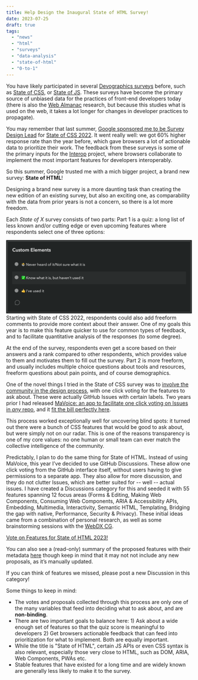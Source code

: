 ```yaml
---
title: Help Design the Inaugural State of HTML Survey!
date: 2023-07-25
draft: true
tags:
  - "news"
  - "html"
  - "surveys"
  - "data-analysis"
  - "state-of-html"
  - "0-to-1"
---
```


You have likely participated in several [Devographics surveys](https://survey.devographics.com/en-US) before,
such as [State of CSS](https://stateofcss.com/en-us/), or [State of JS](https://stateofjs.com/en-us/).
These surveys have become the primary source of unbiased data for the practices of front-end developers today
(there is also the [Web Almanac](https://almanac.httparchive.org/) research, but because this studies what is used on the web, it takes a lot longer for changes in developer practices to propagate).

You may remember that last summer, [Google sponsored me to be Survey Design Lead](/blog/2022/07/help-design-the-state-of-css-survey-2022/) for [State of CSS 2022](https://survey.devographics.com/en-US/survey/state-of-css/2022).
It went really well: we got 60% higher response rate than the year before, which gave browsers a lot of actionable data to prioritize their work.
The feedback from these surveys is some of the primary inputs for the [Interop](https://web.dev/interop-2023/) project,
where browsers collaborate to implement the most important features for developers interoperably.

So this summer, Google trusted me with a mich bigger project, a brand new survey: **State of HTML**!

<!-- more -->

Designing a brand new survey is a more daunting task than creating the new edition of an existing survey,
but also an exciting one, as comparability with the data from prior years is not a concern,
so there is a lot more freedom.

Each *State of X* survey consists of two parts:
Part 1 is a quiz: a long list of less known and/or cutting edge or even upcoming features where respondents select one of three options:

![Screenshot of question saying "Custom Elements" with answers 🤷 Never heard of it/Not sure what it is, ✅ Know what it is, but haven't used it, 👍 I've used it](images/image.png)
Starting with State of CSS 2022, respondents could also add freeform comments to provide more context about their answer.
One of my goals this year is to make this feature quicker to use for common types of feedback,
and to facilitate quantitative analysis of the responses (to some degree).

At the end of the survey, respondents even get a score based on their answers and a rank compared to other respondents,
which provides value to them and motivates them to fill out the survey.
Part 2 is more freeform, and usually includes multiple choice questions about tools and resources, freeform questions about pain points, and of course demographics.

One of the novel things I tried in the State of CSS survey was to [involve the community in the design process](/blog/2022/07/help-design-the-state-of-css-survey-2022/),
with one click voting for the features to ask about.
These were actually GitHub Issues with certain labels.
Two years prior I had released [MaVoice: an app to facilitate one click voting on Issues in *any* repo](/blog/2020/07/releasing-mavoice-a-free-app-to-vote-on-repo-issues/),
and it [fit the bill perfectly here](https://projects.verou.me/mavoice/?repo=devographics/surveys&labels=State%20of%20CSS%202022).

This process worked exceptionally well for uncovering blind spots: it turned out there were a bunch of CSS features that would be good to ask about, but were simply not on our radar.
This is one of the reasons transparency is one of my core values: no one human or small team can ever match the collective intelligence of the community.

Predictably, I plan to do the same thing for State of HTML.
Instead of using MaVoice, this year I’ve decided to use GitHub Discussions.
These allow one click voting from the GitHub interface itself,
without users having to give permissions to a separate app.
They also allow for more discussion, and they do not clutter Issues, which are better suited for -- well -- actual issues.
I have created a Discussions category for this and seeded it with 55 features spanning 12 focus areas (Forms & Editing, Making Web Components, Consuming Web Components, ARIA & Accessibility APIs, Embedding, Multimedia, Interactivity, Semantic HTML, Templating, Bridging the gap with native, Performance, Security & Privacy).
These initial ideas came from a combination of personal research, as well as some brainstorming sessions with the [WebDX CG](https://www.w3.org/community/webdx/).

<a class="call-to-action" href="https://github.com/Devographics/surveys/discussions/categories/state-of-html-2023-features">Vote on Features for State of HTML 2023!</a>

You can also see a (read-only) summary of the proposed features with their metadata [here](https://coda.io/@leaverou/html-features)
though keep in mind that it may not not include any new proposals, as it’s manually updated.

If you can think of features we missed, please post a new Discussion in this category!

Some things to keep in mind:
- The votes and proposals collected through this process are only one of the many variables that feed into deciding what to ask about, and are **non-binding**.
- There are two important goals to balance here: 1) Ask about a wide enough set of features so that the quiz score is meaningful to developers 2) Get browsers actionable feedback that can feed into prioritization for what to implement. Both are equally important.
- While the title is "State of HTML", certain JS APIs or even CSS syntax is also relevant, especially those very close to HTML, such as DOM, ARIA, Web Components, PWAs etc.
- Stable features that have existed for a long time and are widely known are generally less likely to make it to the survey.
